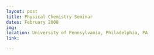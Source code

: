 ```yaml
---
layout: post
title: Physical Chemistry Seminar
dates: February 2008
img: 
location: University of Pennsylvania, Philadelphia, PA
link: 

---
```

